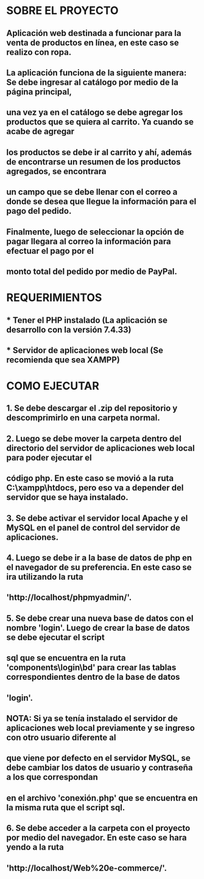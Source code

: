 # SOBRE EL PROYECTO
## Aplicación web destinada a funcionar para la venta de productos en línea, en este caso se realizo con ropa.
## La aplicación funciona de la siguiente manera: Se debe ingresar al catálogo por medio de la página principal,
## una vez ya en el catálogo se debe agregar los productos que se quiera al carrito. Ya cuando se acabe de agregar
## los productos se debe ir al carrito y ahí, además de encontrarse un resumen de los productos agregados, se encontrara
## un campo que se debe llenar con el correo a donde se desea que llegue la información para el pago del pedido.
## Finalmente, luego de seleccionar la opción de pagar llegara al correo la información para efectuar el pago por el 
## monto total del pedido por medio de PayPal.

# REQUERIMIENTOS
## * Tener el PHP instalado (La aplicación se desarrollo con la versión 7.4.33)
## * Servidor de aplicaciones web local (Se recomienda que sea XAMPP)

# COMO EJECUTAR
## 1. Se debe descargar el .zip del repositorio y descomprimirlo en una carpeta normal.
## 2. Luego se debe mover la carpeta dentro del directorio del servidor de aplicaciones web local para poder ejecutar el
##    código php. En este caso se movió a la ruta C:\xampp\htdocs, pero eso va a depender del servidor que se haya instalado.
## 3. Se debe activar el servidor local Apache y el MySQL en el panel de control del servidor de aplicaciones.
## 4. Luego se debe ir a la base de datos de php en el navegador de su preferencia. En este caso se ira utilizando la ruta
##    'http://localhost/phpmyadmin/'.
## 5. Se debe crear una nueva base de datos con el nombre 'login'. Luego de crear la base de datos se debe ejecutar el script 
##    sql que se encuentra en la ruta 'components\login\bd' para crear las tablas correspondientes dentro de la base de datos
##    'login'.
## NOTA: Si ya se tenía instalado el servidor de aplicaciones web local previamente y se ingreso con otro usuario diferente al 
##       que viene por defecto en el servidor MySQL, se debe cambiar los datos de usuario y contraseña a los que correspondan 
##       en el archivo 'conexión.php' que se encuentra en la misma ruta que el script sql.
## 6. Se debe acceder a la carpeta con el proyecto por medio del navegador. En este caso se hara yendo a la ruta
##    'http://localhost/Web%20e-commerce/'. 
